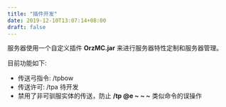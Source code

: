 ```yaml
---
title: "插件开发"
date: 2019-12-10T13:07:14+08:00
draft: false
---
```



服务器使用一个自定义插件 **OrzMC.jar** 来进行服务器特性定制和服务器管理。

目前功能如下:
    
- 传送弓指令: /tpbow
- 传送许可: /tpa 待开发
- 禁用了非可驯服实体的传送，防止 **/tp @e ~ ~ ~** 类似命令的误操作